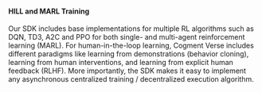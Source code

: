 #### HILL and MARL Training

Our SDK includes base implementations for multiple RL algorithms such as DQN, TD3, A2C and PPO for both single- and multi-agent reinforcement learning (MARL). For human-in-the-loop learning, Cogment Verse includes different paradigms like learning from demonstrations (behavior cloning), learning from human interventions, and learning from explicit human feedback (RLHF). More importantly, the SDK makes it easy to implement any asynchronous centralized training / decentralized execution algorithm.
